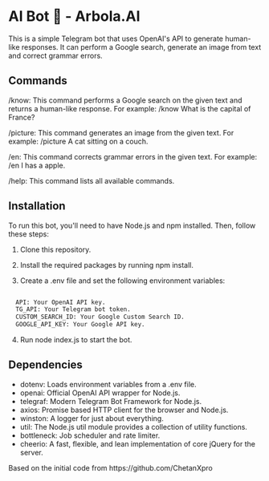 # AI Bot 🧿 - Arbola.AI

This is a simple Telegram bot that uses OpenAI's API to generate human-like responses. It can perform a Google search, generate an image from text and correct grammar errors.

## Commands

/know: This command performs a Google search on the given text and returns a human-like response. For example: /know What is the capital of France?

/picture: This command generates an image from the given text. For example: /picture A cat sitting on a couch.

/en: This command corrects grammar errors in the given text. For example: /en I has a apple.

/help: This command lists all available commands.

## Installation

To run this bot, you'll need to have Node.js and npm installed. Then, follow these steps:

1. Clone this repository.

2. Install the required packages by running npm install.

3. Create a .env file and set the following environment variables:

```makefile

  API: Your OpenAI API key.
  TG_API: Your Telegram bot token.
  CUSTOM_SEARCH_ID: Your Google Custom Search ID.
  GOOGLE_API_KEY: Your Google API key.
```

4. Run node index.js to start the bot.

## Dependencies

<ul>
  <li>dotenv: Loads environment variables from a .env file.</li>
  <li>openai: Official OpenAI API wrapper for Node.js.</li>
  <li>telegraf: Modern Telegram Bot Framework for Node.js.</li>
  <li>axios: Promise based HTTP client for the browser and Node.js.</li>
  <li>winston: A logger for just about everything.</li>
  <li>util: The Node.js util module provides a collection of utility functions.</li>
  <li>bottleneck: Job scheduler and rate limiter.</li>
  <li>cheerio: A fast, flexible, and lean implementation of core jQuery for the server.</li>
</ul>
Based on the initial code from https://github.com/ChetanXpro
